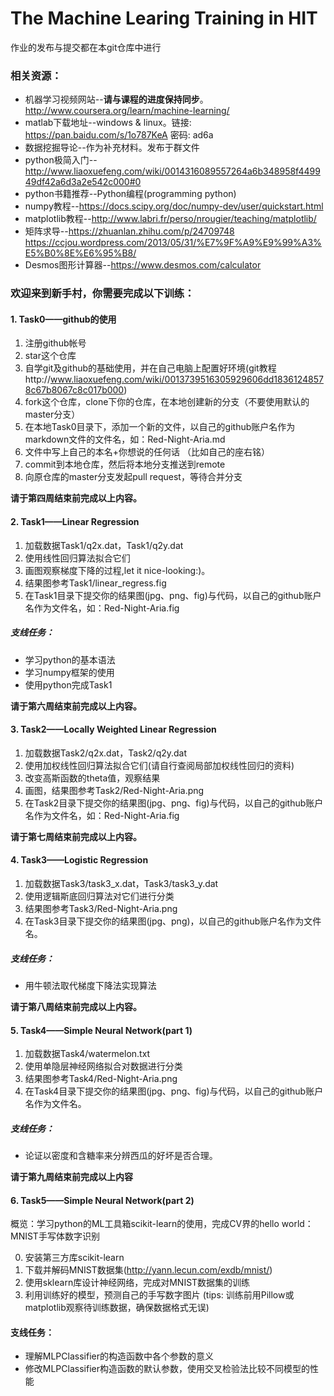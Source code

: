 # The Machine Learing Training in HIT

作业的发布与提交都在本git仓库中进行

### 相关资源：

* 机器学习视频网站--**请与课程的进度保持同步**。http://www.coursera.org/learn/machine-learning/
* matlab下载地址--windows & linux。链接: https://pan.baidu.com/s/1o787KeA 密码: ad6a
* 数据挖掘导论--作为补充材料。发布于群文件
* python极简入门--http://www.liaoxuefeng.com/wiki/0014316089557264a6b348958f449949df42a6d3a2e542c000#0
* python书籍推荐--Python编程(programming python)
* numpy教程--https://docs.scipy.org/doc/numpy-dev/user/quickstart.html
* matplotlib教程--http://www.labri.fr/perso/nrougier/teaching/matplotlib/
* 矩阵求导--https://zhuanlan.zhihu.com/p/24709748
  https://ccjou.wordpress.com/2013/05/31/%E7%9F%A9%E9%99%A3%E5%B0%8E%E6%95%B8/
* Desmos图形计算器--https://www.desmos.com/calculator

### 欢迎来到新手村，你需要完成以下训练：

#### 1. Task0——github的使用

1. 注册github帐号
2. star这个仓库
3. 自学git及github的基础使用，并在自己电脑上配置好环境(git教程http://www.liaoxuefeng.com/wiki/0013739516305929606dd18361248578c67b8067c8c017b000)
4. fork这个仓库，clone下你的仓库，在本地创建新的分支（不要使用默认的master分支）
5. 在本地Task0目录下，添加一个新的文件，以自己的github账户名作为markdown文件的文件名，如：Red-Night-Aria.md
6. 文件中写上自己的本名+你想说的任何话 （比如自己的座右铭）
7. commit到本地仓库，然后将本地分支推送到remote
8. 向原仓库的master分支发起pull request，等待合并分支

**请于第四周结束前完成以上内容。**



#### 2. Task1——Linear Regression

1. 加载数据Task1/q2x.dat，Task1/q2y.dat
2. 使用线性回归算法拟合它们
3. 画图观察梯度下降的过程,let it nice-looking:)。
4. 结果图参考Task1/linear_regress.fig
5. 在Task1目录下提交你的结果图(jpg、png、fig)与代码，以自己的github账户名作为文件名，如：Red-Night-Aria.fig

##### 支线任务：
* 学习python的基本语法
* 学习numpy框架的使用
* 使用python完成Task1

**请于第六周结束前完成以上内容。**

#### 3. Task2——Locally Weighted Linear Regression

1. 加载数据Task2/q2x.dat，Task2/q2y.dat
2. 使用加权线性回归算法拟合它们(请自行查阅局部加权线性回归的资料)  
3. 改变高斯函数的theta值，观察结果
4. 画图，结果图参考Task2/Red-Night-Aria.png
5. 在Task2目录下提交你的结果图(jpg、png、fig)与代码，以自己的github账户名作为文件名，如：Red-Night-Aria.fig

**请于第七周结束前完成以上内容。**

#### 4. Task3——Logistic Regression

1. 加载数据Task3/task3\_x.dat，Task3/task3\_y.dat
2. 使用逻辑斯底回归算法对它们进行分类
3. 结果图参考Task3/Red-Night-Aria.png
4. 在Task3目录下提交你的结果图(jpg、png)，以自己的github账户名作为文件名。

##### 支线任务：
* 用牛顿法取代梯度下降法实现算法

**请于第八周结束前完成以上内容。**

#### 5. Task4——Simple Neural Network(part 1)

1. 加载数据Task4/watermelon.txt
2. 使用单隐层神经网络拟合对数据进行分类
3. 结果图参考Task4/Red-Night-Aria.png
4. 在Task4目录下提交你的结果图(jpg、png、fig)与代码，以自己的github账户名作为文件名。

##### 支线任务：
* 论证以密度和含糖率来分辨西瓜的好坏是否合理。

**请于第九周结束前完成以上内容**

#### 6. Task5——Simple Neural Network(part 2)

概览：学习python的ML工具箱scikit-learn的使用，完成CV界的hello world：MNIST手写体数字识别

0. 安装第三方库scikit-learn
1. 下载并解码MNIST数据集(http://yann.lecun.com/exdb/mnist/)
2. 使用sklearn库设计神经网络，完成对MNIST数据集的训练
3. 利用训练好的模型，预测自己的手写数字图片
(tips: 训练前用Pillow或matplotlib观察待训练数据，确保数据格式无误)

#### 支线任务：
* 理解MLPClassifier的构造函数中各个参数的意义
* 修改MLPClassifier构造函数的默认参数，使用交叉检验法比较不同模型的性能